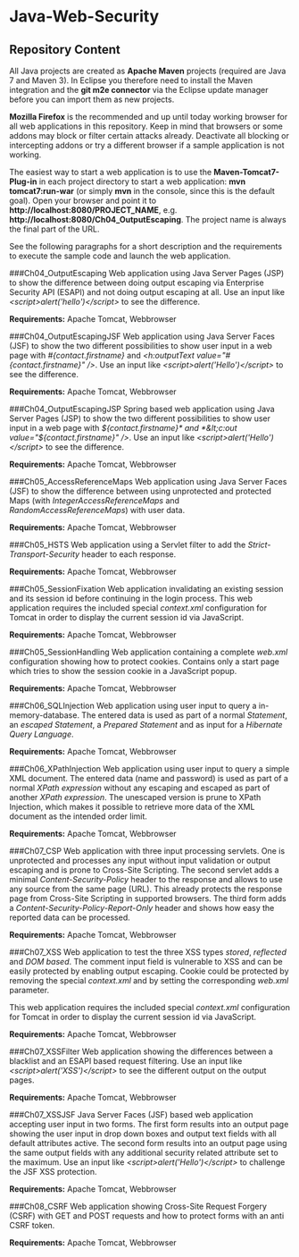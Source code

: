 Java-Web-Security
==============

## Repository Content
All Java projects are created as **Apache Maven** projects (required are Java 7 and Maven 3). In Eclipse you therefore need to install the Maven integration and the **git m2e connector** via the Eclipse update manager before you can import them as new projects.

**Mozilla Firefox** is the recommended and up until today working browser for all web applications in this repository. Keep in mind that browsers or some addons may block or filter certain attacks already. Deactivate all blocking or intercepting addons or try a different browser if a sample application is not working.

The easiest way to start a web application is to use the **Maven-Tomcat7-Plug-in** in each project directory to start a web application: **mvn tomcat7:run-war** (or simply **mvn** in the console, since this is the default goal). Open your browser and point it to **http://localhost:8080/PROJECT_NAME**, e.g. **http://localhost:8080/Ch04_OutputEscaping**. The project name is always the final part of the URL.

See the following paragraphs for a short description and the requirements to execute the sample code and launch the web application.

###Ch04_OutputEscaping
Web application using Java Server Pages (JSP) to show the difference between doing output escaping via Enterprise Security API (ESAPI) and not doing output escaping at all. Use an input like *&lt;script&gt;alert(&#x27;hello&#x27;)&lt;/script&gt;* to see the difference.

**Requirements:** Apache Tomcat, Webbrowser

###Ch04_OutputEscapingJSF
Web application using Java Server Faces (JSF) to show the two different possibilities to show user input in a web page with *#{contact.firstname}* and *&lt;h:outputText value="#{contact.firstname}" /&gt;*. Use an input like *&lt;script&gt;alert(&#x27;Hello&#x27;)&lt;/script&gt;* to see the difference.

**Requirements:** Apache Tomcat, Webbrowser

###Ch04_OutputEscapingJSP
Spring based web application using Java Server Pages (JSP) to show the two different possibilities to show user input in a web page with *${contact.firstname}* and *&lt;c:out value="${contact.firstname}" /&gt;*. Use an input like *&lt;script&gt;alert(&#x27;Hello&#x27;)&lt;/script&gt;* to see the difference.

**Requirements:** Apache Tomcat, Webbrowser

###Ch05_AccessReferenceMaps
Web application using Java Server Faces (JSF) to show the difference between using unprotected and protected Maps (with *IntegerAccessReferenceMaps* and *RandomAccessReferenceMaps*) with user data.

**Requirements:** Apache Tomcat, Webbrowser

###Ch05_HSTS
Web application using a Servlet filter to add the *Strict-Transport-Security* header to each response.

**Requirements:** Apache Tomcat, Webbrowser

###Ch05_SessionFixation
Web application invalidating an existing session and its session id before continuing in the login process. This web application requires the included special *context.xml* configuration for Tomcat in order to display the current session id via JavaScript.

**Requirements:** Apache Tomcat, Webbrowser

###Ch05_SessionHandling
Web application containing a complete *web.xml* configuration showing how to protect cookies. Contains only a start page which tries to show the session cookie in a JavaScript popup.

**Requirements:** Apache Tomcat, Webbrowser

###Ch06_SQLInjection
Web application using user input to query a in-memory-database. The entered data is used as part of a normal *Statement*, an *escaped Statement*, a *Prepared Statement* and as input for a *Hibernate Query Language*.

**Requirements:** Apache Tomcat, Webbrowser

###Ch06_XPathInjection
Web application using user input to query a simple XML document. The entered data (name and password) is used as part of a normal *XPath expression* without any escaping and escaped as part of another *XPath expression*. The unescaped version is prune to XPath Injection, which makes it possible to retrieve more data of the XML document as the intended order limit.

**Requirements:** Apache Tomcat, Webbrowser

###Ch07_CSP
Web application with three input processing servlets. One is unprotected and processes any input without input validation or output escaping and is prone to Cross-Site Scripting. The second servlet adds a minimal *Content-Security-Policy* header to the response and allows to use any source from the same page (URL). This already protects the response page from Cross-Site Scripting in supported browsers. The third form adds a *Content-Security-Policy-Report-Only* header and shows how easy the reported data can be processed.

**Requirements:** Apache Tomcat, Webbrowser

###Ch07_XSS
Web application to test the three XSS types *stored*, *reflected* and *DOM based*. The comment input field is vulnerable to XSS and can be easily protected by enabling output escaping. Cookie could be protected by removing the special *context.xml* and by setting the corresponding *web.xml* parameter.

This web application requires the included special *context.xml* configuration for Tomcat in order to display the current session id via JavaScript.

**Requirements:** Apache Tomcat, Webbrowser

###Ch07_XSSFilter
Web application showing the differences between a blacklist and an ESAPI based request filtering. Use an input like *&lt;script&gt;alert(&#x27;XSS&#x27;)&lt;/script&gt;* to see the different output on the output pages.

**Requirements:** Apache Tomcat, Webbrowser

###Ch07_XSSJSF
Java Server Faces (JSF) based web application accepting user input in two forms. The first form results into an output page showing the user input in drop down boxes and output text fields with all default attributes active. The second form results into an output page using the same output fields with any additional security related attribute set to the maximum. Use an input like *&lt;script&gt;alert(&#x27;Hello&#x27;)&lt;/script&gt;* to challenge the JSF XSS protection.

**Requirements:** Apache Tomcat, Webbrowser

###Ch08_CSRF
Web application showing Cross-Site Request Forgery (CSRF) with GET and POST requests and how to protect forms with an anti CSRF token.

**Requirements:** Apache Tomcat, Webbrowser
